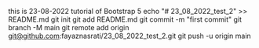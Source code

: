 this is 23-08-2022 tutorial of Bootstrap 5
echo "# 23_08_2022_test_2" >> README.md
git init
git add README.md
git commit -m "first commit"
git branch -M main
git remote add origin git@github.com:fayaznasrati/23_08_2022_test_2.git
git push -u origin main
